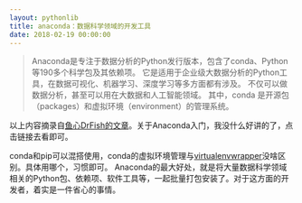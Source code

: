 ```yaml
---
layout: pythonlib
title: anaconda：数据科学领域的开发工具
date: 2018-02-19 00:00:00
---
```


> Anaconda是专注于数据分析的Python发行版本，包含了conda、Python等190多个科学包及其依赖项。 它是适用于企业级大数据分析的Python工具，在数据可视化、机器学习、深度学习等多方面都有涉及。 不仅可以做数据分析，甚至可以用在大数据和人工智能领域。 其中，conda 是开源包（packages）和虚拟环境（environment）的管理系统。

以上内容摘录自[鱼心DrFish的文章][jianshu]。关于Anaconda入门，我没什么好讲的了，点击链接去看即可。

conda和pip可以混搭使用，conda的虚拟环境管理与[virtualenvwrapper][virtualenvwrapper]没啥区别。具体用哪个，习惯即可。
Anaconda的最大好处，就是将大量数据科学领域相关的Python包、依赖项、软件工具等，一起批量打包安装了。对于这方面的开发者，着实是一件省心的事情。


[jianshu]: https://www.jianshu.com/p/169403f7e40c
[official]: https://www.anaconda.com/
[virtualenvwrapper]: ./virtualenvwrapper.html
